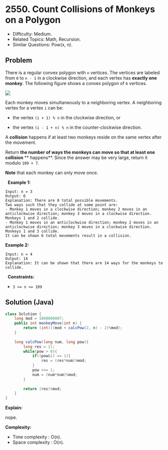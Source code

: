 # 2550. Count Collisions of Monkeys on a Polygon

- Difficulty: Medium.
- Related Topics: Math, Recursion.
- Similar Questions: Pow(x, n).

## Problem

There is a regular convex polygon with ```n``` vertices. The vertices are labeled from ```0``` to ```n - 1``` in a clockwise direction, and each vertex has **exactly one monkey**. The following figure shows a convex polygon of ```6``` vertices.

![](https://assets.leetcode.com/uploads/2023/01/22/hexagon.jpg)

Each monkey moves simultaneously to a neighboring vertex. A neighboring vertex for a vertex ```i``` can be:


	
- the vertex ```(i + 1) % n``` in the clockwise direction, or
	
- the vertex ```(i - 1 + n) % n``` in the counter-clockwise direction.


A **collision** happens if at least two monkeys reside on the same vertex after the movement.

Return **the number of ways the monkeys can move so that at least **one collision**** ** happens**. Since the answer may be very large, return it modulo ```109 + 7```.

**Note** that each monkey can only move once.

 
**Example 1:**

```
Input: n = 3
Output: 6
Explanation: There are 8 total possible movements.
Two ways such that they collide at some point are:
- Monkey 1 moves in a clockwise direction; monkey 2 moves in an anticlockwise direction; monkey 3 moves in a clockwise direction. Monkeys 1 and 2 collide.
- Monkey 1 moves in an anticlockwise direction; monkey 2 moves in an anticlockwise direction; monkey 3 moves in a clockwise direction. Monkeys 1 and 3 collide.
It can be shown 6 total movements result in a collision.
```

**Example 2:**

```
Input: n = 4
Output: 14
Explanation: It can be shown that there are 14 ways for the monkeys to collide.
```

 
**Constraints:**


	
- ```3 <= n <= 109```



## Solution (Java)

```java
class Solution {
    long mod = 1000000007;
    public int monkeyMove(int n) {
        return (int)((mod + calcPow(2, n) - 2)%mod);
    }
    
    long calcPow(long num, long pow){
        long res = 1l;
        while(pow > 0){
            if((pow&1) == 1){
                res = (res*num)%mod;
            }
            pow >>= 1;
            num = (num*num)%mod;
        }
        
        return (res)%mod;
    }
}
```

**Explain:**

nope.

**Complexity:**

* Time complexity : O(n).
* Space complexity : O(n).
